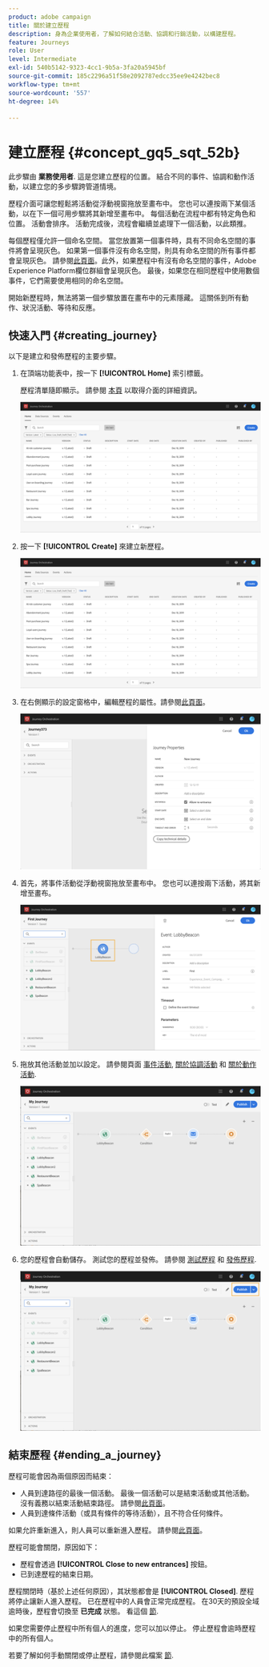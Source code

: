 ```yaml
---
product: adobe campaign
title: 關於建立歷程
description: 身為企業使用者，了解如何結合活動、協調和行銷活動，以構建歷程。
feature: Journeys
role: User
level: Intermediate
exl-id: 540b5142-9323-4cc1-9b5a-3fa20a5945bf
source-git-commit: 185c2296a51f58e2092787edcc35ee9e4242bec8
workflow-type: tm+mt
source-wordcount: '557'
ht-degree: 14%

---
```


# 建立歷程 {#concept_gq5_sqt_52b}

此步驟由 **業務使用者**. 這是您建立歷程的位置。 結合不同的事件、協調和動作活動，以建立您的多步驟跨管道情境。

歷程介面可讓您輕鬆將活動從浮動視窗拖放至畫布中。 您也可以連按兩下某個活動，以在下一個可用步驟將其新增至畫布中。 每個活動在流程中都有特定角色和位置。 活動會排序。 活動完成後，流程會繼續並處理下一個活動，以此類推。

每個歷程僅允許一個命名空間。 當您放置第一個事件時，具有不同命名空間的事件將會呈現灰色。 如果第一個事件沒有命名空間，則具有命名空間的所有事件都會呈現灰色。 請參閱[此頁面](../event/selecting-the-namespace.md)。此外，如果歷程中有沒有命名空間的事件，Adobe Experience Platform欄位群組會呈現灰色。 最後，如果您在相同歷程中使用數個事件，它們需要使用相同的命名空間。

開始新歷程時，無法將第一個步驟放置在畫布中的元素隱藏。 這關係到所有動作、狀況活動、等待和反應。

## 快速入門 {#creating_journey}

以下是建立和發佈歷程的主要步驟。

1. 在頂端功能表中，按一下 **[!UICONTROL Home]** 索引標籤。

   歷程清單隨即顯示。 請參閱 [本頁](../building-journeys/using-the-journey-designer.md) 以取得介面的詳細資訊。

   ![](../assets/journey30.png)

1. 按一下 **[!UICONTROL Create]** 來建立新歷程。

   ![](../assets/journey31.png)

1. 在右側顯示的設定窗格中，編輯歷程的屬性。請參閱[此頁面](../building-journeys/changing-properties.md)。

   ![](../assets/journey32.png)

1. 首先，將事件活動從浮動視窗拖放至畫布中。 您也可以連按兩下活動，將其新增至畫布。

   ![](../assets/journey33.png)

1. 拖放其他活動並加以設定。 請參閱頁面 [事件活動](../building-journeys/event-activities.md), [關於協調活動](../building-journeys/about-orchestration-activities.md) 和 [關於動作活動](../building-journeys/about-action-activities.md).

   ![](../assets/journey34.png)

1. 您的歷程會自動儲存。 測試您的歷程並發佈。 請參閱 [測試歷程](../building-journeys/testing-the-journey.md) 和 [發佈歷程](../building-journeys/publishing-the-journey.md).

   ![](../assets/journey36.png)

## 結束歷程 {#ending_a_journey}

歷程可能會因為兩個原因而結束：

* 人員到達路徑的最後一個活動。 最後一個活動可以是結束活動或其他活動。 沒有義務以結束活動結束路徑。 請參閱[此頁面](../building-journeys/end-activity.md)。
* 人員到達條件活動（或具有條件的等待活動），且不符合任何條件。

如果允許重新進入，則人員可以重新進入歷程。 請參閱[此頁面](../building-journeys/changing-properties.md)。

歷程可能會關閉，原因如下：

* 歷程會透過 **[!UICONTROL Close to new entrances]** 按鈕。
* 已到達歷程的結束日期。

歷程關閉時（基於上述任何原因），其狀態都會是 **[!UICONTROL Closed]**. 歷程將停止讓新人進入歷程。 已在歷程中的人員會正常完成歷程。 在30天的預設全域逾時後，歷程會切換至 **已完成** 狀態。 看這個 [節](../building-journeys/changing-properties.md#entrance).

如果您需要停止歷程中所有個人的進度，您可以加以停止。 停止歷程會逾時歷程中的所有個人。

若要了解如何手動關閉或停止歷程，請參閱此檔案 [節](../building-journeys/terminating-a-journey.md).
